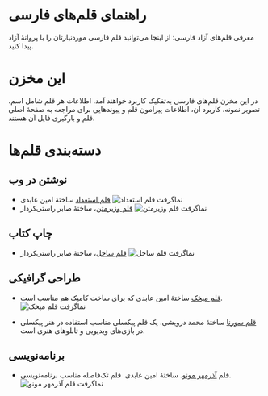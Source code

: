 # راهنمای قلم‌های فارسی
معرفی قلم‌های آزاد فارسی: از اینجا می‌توانید قلم فارسی موردنیازتان را با پروانهٔ آزاد پیدا کنید.

# این مخزن
در این مخزن قلم‌های فارسی به‌تفکیک کاربرد خواهند آمد. اطلاعات هر قلم شامل اسم، تصویر نمونه، کاربرد آن، اطلاعات پیرامون قلم و پیوندهایی برای مراجعه به صفحهٔ اصلی قلم و بارگیری فایل آن هستند.

# دسته‌بندی قلم‌ها

## نوشتن در وب
- [قلم استعداد](https://aminabedi68.github.io/Estedad/) ساختهٔ امین عابدی
![نماگرفت قلم استعداد](img/estedad.png)
- [قلم وزیرمتن](https://rastikerdar.github.io/vazirmatn/fa)، ساختهٔ صابر راستی‌کردار
  ![نماگرفت قلم وزیرمتن](img/vazirmatn.png)

## چاپ کتاب

- [قلم ساحل](https://rastikerdar.github.io/sahel-font/)، ساختهٔ صابر راستی‌کردار
  ![نماگرفت قلم ساحل](img/sahel.png)


## طراحی گرافیکی
 - [قلم میخک](https://aminabedi68.github.io/Mikhak/) ساختهٔ امین عابدی که برای ساخت کامیک هم مناسب است.
 ![نماگرفت قلم میخک](img/mikhak.jpg)

- [قلم سورنا](https://github.com/MDarvishi5124/Sorena) ساختهٔ محمد درویشی. یک قلم پیکسلی مناسب استفاده در هنر پیکسلی در بازی‌های ویدیویی و تابلوهای هنری است.

## برنامه‌نویسی

- قلم [آذرمهر مونو](https://github.com/aminabedi68/AzarMehrMonospaced). ساختهٔ امین عابدی. قلم تک‌فاصله مناسب برنامه‌نویسی.
  ![نماگرفت قلم آذرمهر مونو](img/azarmehrmonospaced_screenshot.png)
